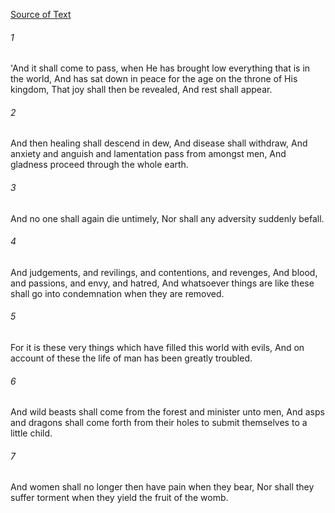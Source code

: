 [Source of Text](https://github.com/scrollmapper/bible_databases_deuterocanonical)

###### 1
'And it shall come to pass, when He has brought low everything that is in the world, And has sat down in peace for the age on the throne of His kingdom, That joy shall then be revealed, And rest shall appear.

###### 2
And then healing shall descend in dew, And disease shall withdraw, And anxiety and anguish and lamentation pass from amongst men, And gladness proceed through the whole earth.

###### 3
And no one shall again die untimely, Nor shall any adversity suddenly befall.

###### 4
And judgements, and revilings, and contentions, and revenges, And blood, and passions, and envy, and hatred, And whatsoever things are like these shall go into condemnation when they are removed.

###### 5
For it is these very things which have filled this world with evils, And on account of these the life of man has been greatly troubled.

###### 6
And wild beasts shall come from the forest and minister unto men, And asps and dragons shall come forth from their holes to submit themselves to a little child.

###### 7
And women shall no longer then have pain when they bear, Nor shall they suffer torment when they yield the fruit of the womb.